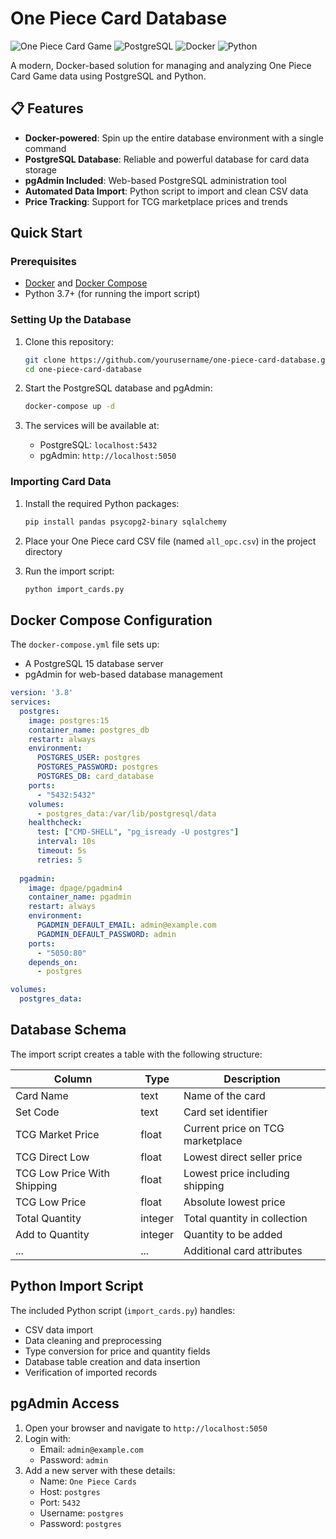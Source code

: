 # One Piece Card Database

![One Piece Card Game](https://img.shields.io/badge/One%20Piece-Card%20Database-blue)
![PostgreSQL](https://img.shields.io/badge/PostgreSQL-15-blue?logo=postgresql&logoColor=white)
![Docker](https://img.shields.io/badge/Docker-Powered-blue?logo=docker&logoColor=white)
![Python](https://img.shields.io/badge/Python-3.7+-blue?logo=python&logoColor=white)

A modern, Docker-based solution for managing and analyzing One Piece Card Game data using PostgreSQL and Python.

## 📋 Features

- **Docker-powered**: Spin up the entire database environment with a single command
- **PostgreSQL Database**: Reliable and powerful database for card data storage
- **pgAdmin Included**: Web-based PostgreSQL administration tool
- **Automated Data Import**: Python script to import and clean CSV data
- **Price Tracking**: Support for TCG marketplace prices and trends

## Quick Start

### Prerequisites

- [Docker](https://www.docker.com/get-started) and [Docker Compose](https://docs.docker.com/compose/install/)
- Python 3.7+ (for running the import script)

### Setting Up the Database

1. Clone this repository:
   ```bash
   git clone https://github.com/yourusername/one-piece-card-database.git
   cd one-piece-card-database
   ```

2. Start the PostgreSQL database and pgAdmin:
   ```bash
   docker-compose up -d
   ```

3. The services will be available at:
   - PostgreSQL: `localhost:5432`
   - pgAdmin: `http://localhost:5050`

### Importing Card Data

1. Install the required Python packages:
   ```bash
   pip install pandas psycopg2-binary sqlalchemy
   ```

2. Place your One Piece card CSV file (named `all_opc.csv`) in the project directory

3. Run the import script:
   ```bash
   python import_cards.py
   ```

## Docker Compose Configuration

The `docker-compose.yml` file sets up:

- A PostgreSQL 15 database server
- pgAdmin for web-based database management

```yaml
version: '3.8'
services:
  postgres:
    image: postgres:15
    container_name: postgres_db
    restart: always
    environment:
      POSTGRES_USER: postgres
      POSTGRES_PASSWORD: postgres
      POSTGRES_DB: card_database
    ports:
      - "5432:5432"
    volumes:
      - postgres_data:/var/lib/postgresql/data
    healthcheck:
      test: ["CMD-SHELL", "pg_isready -U postgres"]
      interval: 10s
      timeout: 5s
      retries: 5
      
  pgadmin:
    image: dpage/pgadmin4
    container_name: pgadmin
    restart: always
    environment:
      PGADMIN_DEFAULT_EMAIL: admin@example.com
      PGADMIN_DEFAULT_PASSWORD: admin
    ports:
      - "5050:80"
    depends_on:
      - postgres

volumes:
  postgres_data:
```

## Database Schema

The import script creates a table with the following structure:

| Column | Type | Description |
|--------|------|-------------|
| Card Name | text | Name of the card |
| Set Code | text | Card set identifier |
| TCG Market Price | float | Current price on TCG marketplace |
| TCG Direct Low | float | Lowest direct seller price |
| TCG Low Price With Shipping | float | Lowest price including shipping |
| TCG Low Price | float | Absolute lowest price |
| Total Quantity | integer | Total quantity in collection |
| Add to Quantity | integer | Quantity to be added |
| ... | ... | Additional card attributes |

## Python Import Script

The included Python script (`import_cards.py`) handles:

- CSV data import
- Data cleaning and preprocessing
- Type conversion for price and quantity fields
- Database table creation and data insertion
- Verification of imported records

## pgAdmin Access

1. Open your browser and navigate to `http://localhost:5050`
2. Login with:
   - Email: `admin@example.com`
   - Password: `admin`
3. Add a new server with these details:
   - Name: `One Piece Cards`
   - Host: `postgres`
   - Port: `5432`
   - Username: `postgres`
   - Password: `postgres`

